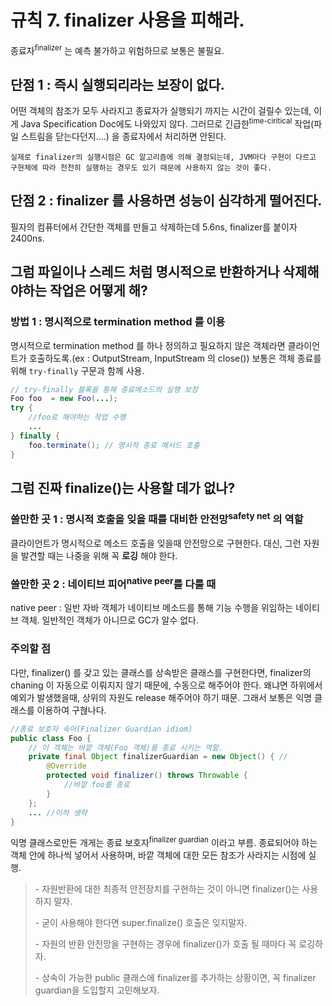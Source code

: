 # 규칙 7. finalizer 사용을 피해라.
종료자<sup>finalizer</sup> 는 예측 불가하고 위험하므로 보통은 불필요.

## 단점 1 : 즉시 실행되리라는 보장이 없다.
어떤 객체의 참조가 모두 사라지고 종료자가 실행되기 까지는 시간이 걸릴수 있는데, 이게 Java Specification Doc에도 나와있지 않다. 
그러므로 긴급한<sup>time-ciritical</sup> 작업(파일 스트림을 닫는다던지....) 을 종료자에서 처리하면 안된다.

```
실제로 finalizer의 실행시점은 GC 알고리즘에 의해 결정되는데, JVM마다 구현이 다르고 구현체에 따라 천천히 실행하는 경우도 있기 때문에 사용하지 않는 것이 좋다.
```

## 단점 2 : finalizer 를 사용하면 성능이 심각하게 떨어진다. 
필자의 컴퓨터에서 간단한 객체를 만들고 삭제하는데 5.6ns, finalizer를 붙이자 2400ns.

## 그럼 파일이나 스레드 처럼 명시적으로 반환하거나 삭제해야하는 작업은 어떻게 해?

### 방법 1 : 명시적으로 termination method 를 이용
명시적으로 termination method 를 하나 정의하고 필요하지 않은 객체라면 클라이언트가 호출하도록.(ex : OutputStream, InputStream 의 close())
보통은 객체 종료를 위해 `try-finally` 구문과 함께 사용.

```java
// try-finally 블록을 통해 종료메소드의 실행 보장
Foo foo  = new Foo(...);
try {
	//foo로 해야하는 작업 수행
	...
} finally {
	foo.terminate(); // 명시적 종료 메서드 호출
}
```

## 그럼 진짜 finalize()는 사용할 데가 없나?

### 쓸만한 곳 1 : 명시적 호출을 잊을 때를 대비한 안전망<sup>safety net</sup> 의 역할
클라이언트가 명시적으로 메소드 호출을 잊을때 안전망으로 구현한다. 대신, 그런 자원을 발견할 때는 나중을 위해 꼭 **로깅** 해야 한다.

### 쓸만한 곳 2 : 네이티브 피어<sup>native peer</sup>를 다룰 때 
native peer : 일반 자바 객체가 네이티브 메소드를 통해 기능 수행을 위임하는 네이티브 객체.
일반적인 객체가 아니므로 GC가 알수 없다.

### 주의할 점
다만, finalizer() 를 갖고 있는 클래스를 상속받은 클래스를 구현한다면, finalizer의 chaning 이 자동으로 이뤄지지 않기 때문에, 수동으로 해주어야 한다. 
왜냐면 하위에서 예외가 발생했을때, 상위의 자원도 release 해주어야 하기 때문.
그래서 보통은 익명 클래스를 이용하여 구혆나다. 
```java
//종료 보호자 숙어(Finalizer Guardian idiom)
public class Foo {
	// 이 객체는 바깥 객체(Foo 객체)를 종료 시키는 역할.
	private final Object finalizerGuardian = new Object() { //
		@Override
		protected void finalizer() throws Throwable {
			//바깥 foo를 종료
		}
	};
	... //이하 생략
}
```
익명 클래스로만든 개게는 종료 보호자<sup>finalizer guardian</sup> 이라고 부름. 
종료되어야 하는 객체 안에 하나씩 넣어서 사용하며, 바깥 객체에 대한 모든 참조가 사라지는 시점에 실행.


> \- 자원반환에 대한 최종적 안전장치를 구현하는 것이 아니면 finalizer()는 사용하지 말자. 
>
> \- 굳이 사용해야 한다면 super.finalize() 호출은 잊지말자.
>
> \- 자원의 반환 안전망을 구현하는 경우에 finalizer()가 호출 될 때마다 꼭 로깅하자.
>
> \- 상속이 가능한 public 클래스에 finalizer를 추가하는 상황이면, 꼭 finalizer guardian을 도입할지 고민해보자.
